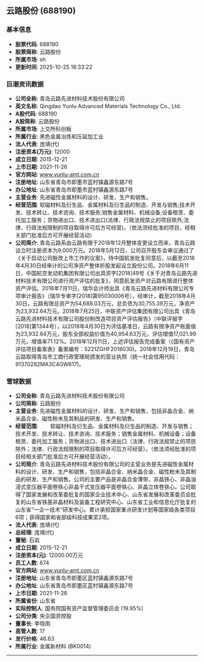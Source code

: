 ## 云路股份 (688190)

### 基本信息

- **股票代码**: 688190
- **股票简称**: 云路股份
- **所属市场**: sh
- **更新时间**: 2025-10-25 18:33:22

### 巨潮资讯数据

- **公司全称**: 青岛云路先进材料技术股份有限公司
- **英文名称**: Qingdao Yunlu Advanced Materials Technology Co., Ltd.
- **A股代码**: 688190
- **A股简称**: 云路股份
- **所属市场**: 上交所科创板
- **所属行业**: 黑色金属冶炼和压延加工业
- **法人代表**: 庞靖(代)
- **注册资本(万元)**: 12000
- **成立日期**: 2015-12-21
- **上市日期**: 2021-11-26
- **官方网站**: www.yunlu-amt.com.cn
- **注册地址**: 山东省青岛市即墨市蓝村镇鑫源东路7号
- **办公地址**: 山东省青岛市即墨市蓝村镇鑫源东路7号
- **主营业务**: 先进磁性金属材料的设计、研发、生产和销售。
- **经营范围**: 软磁材料及衍生品、金属材料及衍生品的制造、开发与销售;技术开发、技术转让、技术咨询、技术服务;销售金属材料、机械设备;设备租赁、委托加工服务；货物进出口、技术进出口(法律、行政法规禁止的项目除外;法律、行政法规限制的项目取得许可后方可经营)。（依法须经批准的项目，经相关部门批准后方可开展经营活动）
- **公司简介**: 青岛云路系由云路有限于2018年12月整体变更设立而来，青岛云路设立时注册资本为9,000万元。2018年5月12日，公司召开股东会审议通过了《关于启动公司股改上市工作的议案》，待中国航发批复同意后，以截至2018年4月30日经审计的公司净资产整体折股发起设立股份公司。2018年6月11日，中国航空发动机集团有限公司出具资字[2018]49号《关于对青岛云路先进材料技术有限公司进行资产评估的批复》，同意航发资产对云路有限进行整体资产评估。2018年7月11日，瑞华会计师出具《青岛云路先进材料有限公司专项审计报告》（瑞华专审字[2018]第95030006号），经审计，截至2018年4月30日，云路有限总资产为54,688.03万元，总负债为30,755.39万元，净资产为23,932.64万元。2018年7月25日，中联资产评估集团有限公司出具《青岛云路先进材料技术有限公司股份制改造项目资产评估报告》（中联评报字[2018]第1344号），以2018年4月30日为评估基准日，云路有限净资产账面值为23,932.64万元，股东全部权益价值为40,954.63万元，评估增值17,021.99万元，增值率71.12%。2018年12月11日，上述评估报告完成备案（《国有资产评估项目备案表》备案编号：5221ZGHF2018030)。2018年12月19日，青岛云路取得青岛市工商行政管理局颁发的营业执照（统一社会信用代码：91370282MA3C4GW617)。

### 雪球数据

- **公司全称**: 青岛云路先进材料技术股份有限公司
- **公司简称**: 云路股份
- **主营业务**: 先进磁性金属材料的设计、研发、生产和销售，包括非晶合金、纳米晶合金、磁性粉末及其制品的研发、生产和销售。
- **经营范围**: 　　软磁材料及衍生品、金属材料及衍生品的制造、开发与销售；技术开发、技术转让、技术咨询、技术服务；销售金属材料、机械设备；设备租赁、委托加工服务；货物进出口、技术进出口（法律、行政法规禁止的项目除外；法律、行政法规限制的项目取得许可后方可经营）。（依法须经批准的项目经相关部门批准后方可开展经营活动）。
- **公司简介**: 青岛云路先进材料技术股份有限公司的主营业务是先进磁性金属材料的设计、研发、生产和销售，包括非晶合金、纳米晶合金、磁性粉末及其制品的研发、生产和销售。公司的主要产品是非晶合金薄带、非晶铁心、非晶油浸式变压器平面卷铁心非晶干式变压器平面卷铁心、非晶立体卷铁心。公司取得了国家发展和改革委批复的国家企业技术中心、山东省发展和改革委员会批复的山东省铁基非晶材料及装备工程研究中心、山东省工业和信息化厅批复的山东省“一企一技术”研发中心。累计承担国家重点研发计划等国家级各类项目6项；获得国家和省部级科技成果奖2项。
- **法人代表**: 庞靖(代)
- **总经理**: 庞靖(代)
- **董秘**: 石岩
- **成立日期**: 2015-12-21
- **注册资本(元)**: 12000.00万元
- **员工人数**: 674
- **官方网站**: www.yunlu-amt.com.cn
- **注册地址**: 山东省青岛市即墨区蓝村镇鑫源东路7号
- **办公地址**: 山东省青岛市即墨区蓝村镇鑫源东路7号
- **上市日期**: 2021-11-26
- **所属省份**: 山东省
- **实际控制人**: 国务院国有资产监督管理委员会 (19.95%)
- **公司分类**: 央企国资控股
- **董事长**: 李晓雨
- **高管人数**: 17
- **发行价格**: 46.63
- **所属行业**: 金属新材料 (BK0014)

---